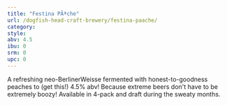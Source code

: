 ```yaml
---
title: "Festina PÃªche"
url: /dogfish-head-craft-brewery/festina-paache/
category: 
style: 
abv: 4.5
ibu: 0
srm: 0
upc: 0
---
```

A refreshing neo-BerlinerWeisse fermented with honest-to-goodness peaches to (get this!) 4.5% abv! Because extreme beers don't have to be extremely boozy! Available in 4-pack and draft during the sweaty months.
